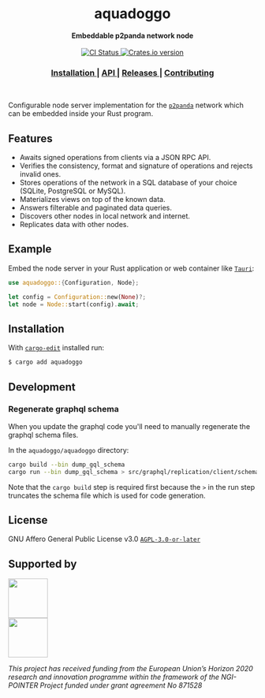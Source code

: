 <h1 align="center">aquadoggo</h1>

<div align="center">
  <strong>Embeddable p2panda network node</strong>
</div>

<br />

<div align="center">
  <!-- CI status -->
  <a href="https://github.com/p2panda/aquadoggo/actions">
    <img src="https://img.shields.io/github/workflow/status/p2panda/aquadoggo/tests?style=flat-square" alt="CI Status" />
  </a>
  <!-- Crates version -->
  <a href="https://crates.io/crates/aquadoggo">
    <img src="https://img.shields.io/crates/v/aquadoggo.svg?style=flat-square" alt="Crates.io version" />
  </a>
</div>

<div align="center">
  <h3>
    <a href="#installation">
      Installation
    </a>
    <span> | </span>
    <a href="https://docs.rs/aquadoggo">
      API
    </a>
    <span> | </span>
    <a href="https://github.com/p2panda/aquadoggo/releases">
      Releases
    </a>
    <span> | </span>
    <a href="https://github.com/p2panda/handbook#how-to-contribute">
      Contributing
    </a>
  </h3>
</div>

<br/>

Configurable node server implementation for the [`p2panda`] network which can be embedded inside your Rust program.

[`p2panda`]: https://github.com/p2panda/handbook

## Features

- Awaits signed operations from clients via a JSON RPC API.
- Verifies the consistency, format and signature of operations and rejects invalid ones.
- Stores operations of the network in a SQL database of your choice (SQLite, PostgreSQL or MySQL).
- Materializes views on top of the known data.
- Answers filterable and paginated data queries.
- Discovers other nodes in local network and internet.
- Replicates data with other nodes.

## Example

Embed the node server in your Rust application or web container like [`Tauri`]:

```rust
use aquadoggo::{Configuration, Node};

let config = Configuration::new(None)?;
let node = Node::start(config).await;
```

[`Tauri`]: https://tauri.studio

## Installation

With [`cargo-edit`](https://github.com/killercup/cargo-edit) installed run:

```sh
$ cargo add aquadoggo
```

[`cargo-edit`]: https://github.com/killercup/cargo-edit

## Development

### Regenerate graphql schema

When you update the graphql code you'll need to manually regenerate the graphql schema files.

In the `aquadoggo/aquadoggo` directory:

```sh
cargo build --bin dump_gql_schema
cargo run --bin dump_gql_schema > src/graphql/replication/client/schema.graphql
```

Note that the `cargo build` step is required first because the `>` in the run step truncates the schema file which is used for code generation.

## License

GNU Affero General Public License v3.0 [`AGPL-3.0-or-later`](LICENSE)

## Supported by

<img src="https://p2panda.org/images/ngi-logo.png" width="auto" height="80px"><br /><img src="https://p2panda.org/images/eu-flag-logo.png" width="auto" height="80px">

*This project has received funding from the European Union’s Horizon 2020 research and innovation programme within the framework of the NGI-POINTER Project funded under grant agreement No 871528*
